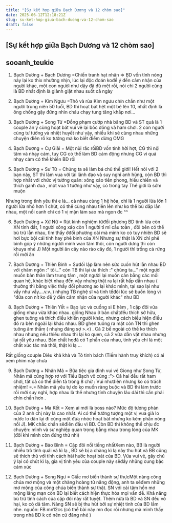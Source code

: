 ```yaml
---
title: "[Sự kết hợp giữa Bạch Dương và 12 chòm sao]"
date: 2025-06-12T12:18:21Z
slug: su-ket-hop-giua-bach-duong-va-12-chom-sao
draft: false
---
```


## [Sự kết hợp giữa Bạch Dương và 12 chòm sao]

## sooanh_teukie

1. Bạch Dương + Bạch Dương =Chiến tranh hạt nhân
=> BD vốn tính nóng nảy lại ko thix nhường nhịn, lúc lại độc đoán kođể ý đến cảm nhận của người khác, một con người như dậy đã đủ mệt rồi, nói chi 2 người cùng là BD nhất định là giành giật nhau suốt cả ngày


2. Bạch Dương + Kim Ngưu =Thỏ và rùa
Kim ngưu chín chắn như một người trung niên 50 tuổi, BD thì hoạt bát hệt một bé lên 10, nhất định là ông chống gậy đứng nhìn cháu chạy tung tăng khắp nơi...


3. Bạch Dương + Song Tử =Đồng phạm cướp nhà băng
BD và ST quả là 1 couple ăn ý cùng hoạt bát vui vẻ lại bốc đồng và ham chơi. 2 con người cùng tư tưởng và nhiệt huyết như vậy, nhiều khi sẽ cùng nhau những chuyện điên rồ ko tưởng mà ko biết điểm dừng OMG


4. Bạch Dương + Cự Giải = Một nùi rắc rốiBD vốn tính hời hợt, CG thì nội tâm và nhạy cảm, tuy CG có thể làm BD cảm động nhưng CG vì quá nhạy cảm có thể khiến BD rối

5. Bạch Dương + Sư Tử = Chúng ta sẽ làm bá chủ thế giới!
Hết nói với 2 bạn này, ST thì làm vua với tài lãnh đạo và suy nghĩ anh hùng, còn BD thì hợp nhất với chức vị tướng quân: xông xáo tiên phong, hiếu chiến và thích ganh đua , một vua 1 tướng như vậy, có trong tay Thế giới là sớm muộn

Nhưng trong tình yêu thì e là... cả nhau cùng 1 hệ hỏa, chỉ là 1 người lửa lớn 1 người lửa nhỏ hơn 1 chút, có thể cùng nhau tiến lên như ko thể bù đắp lẫn nhau, một nồi canh chỉ có 1 vị mặn làm sao mà ngon đc ^^


6. Bạch Dương + Xử Nữ = Rút kinh nghiệm từđối phương
BD tính lửa còn XN tính đất, 1 người xông xáo còn 1 người tỉ mỉ cầu toàn , đôi bên có thể bù trừ lẫn nhau, tìm thấy ởđối phương cái mà mình ko có tuy nhiên BD sẽ hơi bực bội cái tính hay phê bình của XN
Nhưng sự thật là XN chỉ phê bình góp ý những người mình wan tâm thôi, còn người dưng thì còn khuya nhé J)
Một người ăn cây nào rào cây đó, 1 người thì trồng cả rừng rồi mới ăn


7. Bạch Dương + Thiên Bình = Sựđối lập làm nên sức cuốn hút lẫn nhau
BD với châm ngôn :" tôi..." còn TB thì lại ưa thích :" chúng ta..." một người muốn bản thân làm trung tâm , một người lại muốn cân bằng các mối quan hệ, khác biệt nhau đến vậy nhưng thật ra lại rất hấp dẫn nhau ( thường thì bằng việc thấy đối phương ao lại khác mình, tại sao lại như vầy như vầy....v.v..) nhưng TB nghệ sĩ và tinh tếđôi lúc sẽ buồn lòng vì "đứa con nít ko để ý đến cảm nhận của người khác" như BD


8. Bạch Dương + Thiên Yết = Bạo lực và cuồng si
E hèm , 1 cặp đôi vừa giống nhau vừa khác nhau. giống Nhau ở bản chấtđều thích sở hữu, ghen tuông và thích điều khiển người khác, nhưng cách biểu hiện điều đó ra bên ngoài lại khác nhau. BD ghen tuông ra mặt còn TN thì ghen tuông âm thầm ( nhưng đáng sợ >.<) . Cả 2 bề ngoài có thể ko thích nhau nhưng nếu thiếu nhau thì lại ko quen, cả 2 vừa dằn vặt nhau nhưng lại rất yêu nhau. Bản chất họđã có 1 phần của nhau, tình yêu chỉ là một chất xúc tác mà thôi, thật kì lạ ...

Rất giống couple Diêu khả khả và Tô tinh bách (Tiềm hành truy khích) có ai xem phim này chưa

9. Bạch Dương + Nhân Mã = Bữa tiệc gia đình vui vẻ
Giong như Song Tử, Nhân mã cũng hợp rơ với Tiểu Bạch vô cùng :”>
Cả hai đều rất ham chơi, tất cả có thể diễn tả trong 8 chữ : Vui nhưđiên nhưng ko có trách nhiệm! =.= Nhân mã yêu tự do ko muốn ràng buộc và BD thì làm trước rồi mới suy nghĩ, hợp nhau là thế nhưng tính chuyện lâu dài thì cần phải chín chắn hơn .


10. Bạch Dương + Ma Kết = Xem ai mới là boss nào?
Mức độ tương phản của 2 anh chị này là cao nhất. Ai có thể tưởng tượng một vị vua già lo nước lo dân lại đi cùng một đứa nhóc hoạt bát nhưng ko kém phần nông nổi J). MK chắc chắn sẽđiên đầu vì BD. Còn BD thì không thể chịu đc chuyện: mình và sự nghiệp quan trọng bằng nhau trong lòng của MK (đôi khi mình còn đứng thứ nhì)



11. Bạch Dương + Bảo Bình = Cặp đôi nổi tiếng nhấtXem nào, BB là người nhiều trò tinh quái và kì lạ , BD sẽ bị a chàng kì lạ này thu hút và BB cũng sẽ thích thủ với tính cách hài hước hoạt bát của BD. Vừa vui vẻ, gây chú ý lại có chút kì lạ, gia vị tình yêu của couple này sẽđầy những cung bậc cảm xúc


12. Bạch Dương + Song Ngư = Giấc mơ biến thành sự thựcMột nàng công chúa mơ mộng và một chàng hoàng tử năng động, anh ta sẽđem những mơ mộng của công chúa biến thành sự thật. SN với cái tâm hồn mơ mộng lãng mạn còn BD lại biết cách hiện thực hóa mọi vấn đề. Khả năng bù trừ tính cách của cặp đôi này rất tuyệt. Thêm nữa là BD và SN đều vô hại, ko có dã tâm. Nàng SN sẽ bị thu hút bởi sự nhiệt tình của BD lắm nhe.
nguồn: FB mn12cs
(có thể bài này mn đọc rồi nhưng mà mình thấy trong nhà BD k có nên cứ đăng nhé  )